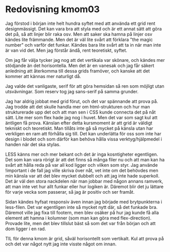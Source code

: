 ---
---
Redovisning kmom03
=========================

Jag förstod i början inte helt hundra syftet med att använda ett grid rent designmässigt. Det kan vara bra att styla med och är ett annat sätt att göra det på, så att linjer blir raka osv. Men att saker ska hamna på linjer osv kändes lite främmande. Men det är väl lite svårt att förklara "the magic number" och varför det funkar. Kändes bara lite svårt att ta in när man inte är van vid det. Men jag förstår ändå, rent teoretiskt, syftet.

Om jag får välja tycker jag nog att det vertikala var skönare, och kändes mer stödjande än det horisontella. Men det är en vanesak och jag får säkert anledning att återkomma till dessa grids framöver, och kanske att det kommer att kännas mer naturligt då.

Jag valde det vanligaste, serif för att göra hemsidan så ren som möjligt utan utsvävningar. Som reserv tog jag sans-serif på samma grunder.

Jag har aldrig jobbat med grid förut, och det var spännande att prova på. Jag trodde att det skulle handla mer om html-strukturen och hur man strukturerade upp det och att man sen i CSS kunde connecta det på nåt sätt. Lite mer som flex hade jag nog i huvet. Men det var som sagt kul att äntligen få prova. Känslan efter detta kursmoment är att grid är väldigt tekniskt och teoretiskt. Man tillåts inte gå så mycket på känsla utan har verkligen en ram att förhålla sig till. Det kan underlätta för oss som inte har design i blodet och som därför kan behöva hålla vissa verktyg/hjälpmedel i handen när det ska stylas.

LESS känns mer och mer bekant och det är inga kosntigheter egentligen. Det som kan vara rörigt är att det finns så många filer nu och att man kan ha svårt att hålla reda på var all kod ligger och vilken som styr. Jag använde !important i de fall jag ville skriva över nåt, vet inte om det behövdes men min känsla var att det blev mycket dubbelt och att jag inte hade superkoll. Det är väl den stora nackdelen när man jobbar med någon annans ramverk, att man inte vet hur allt funkar eller hur logiken är. Däremot blir det ju lättare för varje vecka som passerar, så jag är positiv och ser framåt.

Sidan kändes hyfsat responsiv även innan jag började med brytpunkterna i less-filen. Det var egentligen inte så mycket nytt där, så det funkade bra. Däremot ville jag fixa till footern, men blev osäker på hur jag kunde få alla element att hamna i kolumner (som man kan göra med flex-direction). Provade lite, men det blev tillslut bäst så som det var från början och att dom ligger i en rad.

TIL för denna kmom är grid, såväl horisontellt som vertikalt. Kul att prova på och det var något nytt jag inte visste något om innan.
